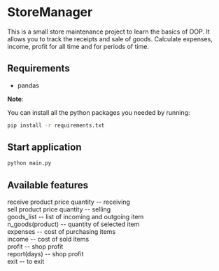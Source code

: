 # StoreManager

This is a small store maintenance project to learn the basics of OOP. 
It allows you to track the receipts and sale of goods. Calculate expenses, income, profit for all time and for periods of time.


## Requirements
* pandas

**Note**:

You can install all the python packages you needed by running:
```bash
pip install -r requirements.txt
```

## Start application
```bash
python main.py 
```

## Available features

receive product price quantity  -- receiving <br/>
sell product price quantity     -- selling<br/>
goods_list                      -- list of incoming and outgoing item<br/>
n_goods(product)                -- quantity of selected item<br/>
expenses                        -- cost of purchasing items<br/>
income                          -- cost of sold items<br/>
profit                          -- shop profit<br/>
report(days)                    -- shop profit<br/>
exit                            -- to exit<br/>


